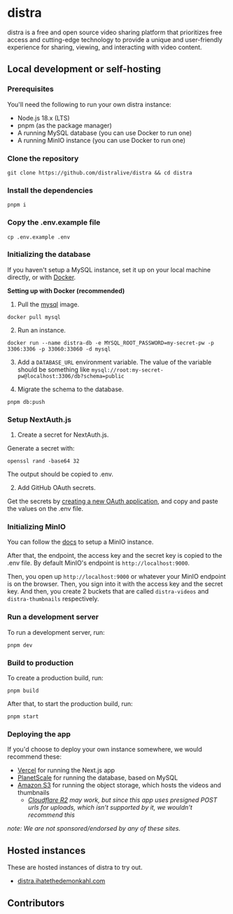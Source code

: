 # distra

distra is a free and open source video sharing platform that prioritizes free access and cutting-edge technology to provide a unique and user-friendly experience for sharing, viewing, and interacting with video content.

## Local development or self-hosting

### Prerequisites

You'll need the following to run your own distra instance:

- Node.js 18.x (LTS)
- pnpm (as the package manager)
- A running MySQL database (you can use Docker to run one)
- A running MinIO instance (you can use Docker to run one)

### Clone the repository

```
git clone https://github.com/distralive/distra && cd distra
```

### Install the dependencies

```
pnpm i
```

### Copy the .env.example file

```
cp .env.example .env
```

### Initializing the database

If you haven't setup a MySQL instance, set it up on your local machine directly, or with [Docker](https://www.docker.com/).

**Setting up with Docker (recommended)**

1. Pull the [mysql](https://hub.docker.com/_/mysql) image.

```
docker pull mysql
```

2. Run an instance.

```
docker run --name distra-db -e MYSQL_ROOT_PASSWORD=my-secret-pw -p 3306:3306 -p 33060:33060 -d mysql
```

3. Add a `DATABASE_URL` environment variable.
The value of the variable should be something like `mysql://root:my-secret-pw@localhost:3306/db?schema=public`

4. Migrate the schema to the database.

```
pnpm db:push
```

### Setup NextAuth.js

1. Create a secret for NextAuth.js.

Generate a secret with:

```
openssl rand -base64 32
```

The output should be copied to .env.

2. Add GitHub OAuth secrets.

Get the secrets by [creating a new OAuth application](https://github.com/settings/applications/new), and copy and paste the values on the .env file.

### Initializing MinIO

You can follow the [docs](https://min.io/docs/minio/container/index.html) to setup a MinIO instance.

After that, the endpoint, the access key and the secret key is copied to the .env file.
By default MinIO's endpoint is `http://localhost:9000`.

Then, you open up `http://localhost:9000` or whatever your MinIO endpoint is on the browser.
Then, you sign into it with the access key and the secret key.
And then, you create 2 buckets that are called `distra-videos` and `distra-thumbnails` respectively.

### Run a development server

To run a development server, run:

```
pnpm dev
```

### Build to production

To create a production build, run:

```
pnpm build
```

After that, to start the production build, run:

```
pnpm start
```

### Deploying the app

If you'd choose to deploy your own instance somewhere, we would recommend these:

- [Vercel](https://vercel.com) for running the Next.js app
- [PlanetScale](https://planetscale.com) for running the database, based on MySQL
- [Amazon S3](https://aws.amazon.com/s3/) for running the object storage, which hosts the videos and thumbnails
  - *[Cloudflare R2](https://www.cloudflare.com/products/r2/) may work, but since this app uses presigned POST urls for uploads, which isn't supported by it, we wouldn't recommend this*

*note: We are not sponsored/endorsed by any of these sites.*

## Hosted instances

These are hosted instances of distra to try out.

- [distra.ihatethedemonkahl.com](https://distra.ihatethedemonkahl.com/)

## Contributors

<!-- ALL-CONTRIBUTORS-LIST:START - Do not remove or modify this section -->
<!-- prettier-ignore-start -->
<!-- markdownlint-disable -->

<!-- markdownlint-restore -->
<!-- prettier-ignore-end -->

<!-- ALL-CONTRIBUTORS-LIST:END -->